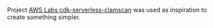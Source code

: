 
Project  [AWS Labs cdk-serverless-clamscan](https://github.com/awslabs/cdk-serverless-clamscan) was used as inspiration to create something simpler.

